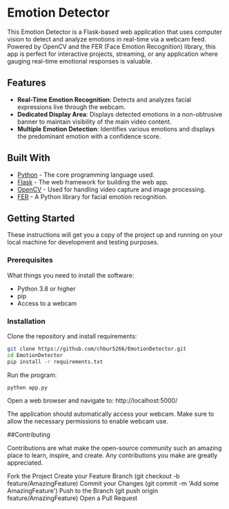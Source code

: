 # Emotion Detector

This Emotion Detector is a Flask-based web application that uses computer vision to detect and analyze emotions in real-time via a webcam feed. Powered by OpenCV and the FER (Face Emotion Recognition) library, this app is perfect for interactive projects, streaming, or any application where gauging real-time emotional responses is valuable.

## Features

- **Real-Time Emotion Recognition**: Detects and analyzes facial expressions live through the webcam.
- **Dedicated Display Area**: Displays detected emotions in a non-obtrusive banner to maintain visibility of the main video content.
- **Multiple Emotion Detection**: Identifies various emotions and displays the predominant emotion with a confidence score.

## Built With

- [Python](https://www.python.org/) - The core programming language used.
- [Flask](https://palletsprojects.com/p/flask/) - The web framework for building the web app.
- [OpenCV](https://opencv.org/) - Used for handling video capture and image processing.
- [FER](https://github.com/justinshenk/fer) - A Python library for facial emotion recognition.

## Getting Started

These instructions will get you a copy of the project up and running on your local machine for development and testing purposes.

### Prerequisites

What things you need to install the software:

- Python 3.8 or higher
- pip
- Access to a webcam

### Installation

Clone the repository and install requirements:
   ```sh
   git clone https://github.com/chbur5266/EmotionDetector.git
   cd EmotionDetector
   pip install -r requirements.txt
```

Run the program:
```sh
python app.py
```

Open a web browser and navigate to:
http://localhost:5000/

The application should automatically access your webcam. Make sure to allow the necessary permissions to enable webcam use.

##Contributing

Contributions are what make the open-source community such an amazing place to learn, inspire, and create. Any contributions you make are greatly appreciated.

Fork the Project
Create your Feature Branch (git checkout -b feature/AmazingFeature)
Commit your Changes (git commit -m 'Add some AmazingFeature')
Push to the Branch (git push origin feature/AmazingFeature)
Open a Pull Request





